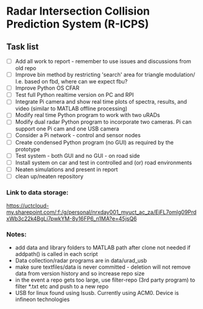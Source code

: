 # Radar Intersection Collision Prediction System (R-ICPS)

## Task list

- [ ] Add all work to report - remember to use issues and discussions from old repo
- [ ] Improve bin method by restricting 'search' area for triangle modulation/ I.e. based on fbd, where can we expect fbu?
- [ ] Improve Python OS CFAR
- [ ] Test full Python realtime version on PC and RPI
- [ ] Integrate Pi camera and show real time plots of spectra, results, and video (similar to MATLAB offline processing)
- [ ] Modify real time Python program to work with two uRADs
- [ ] Modify dual radar Python program to incorporate two cameras. Pi can support one Pi cam and one USB camera
- [ ] Consider a Pi network - control and sensor nodes
- [ ] Create condensed Python program (no GUI) as required by the prototype
- [ ] Test system - both GUI and no GUI - on road side
- [ ] Install system on car and test in controlled and (or) road environments
- [ ] Neaten simulations and present in report
- [ ] clean up/neaten repository

### Link to data storage:
https://uctcloud-my.sharepoint.com/:f:/g/personal/nrxday001_myuct_ac_za/EjFL7omlg09PrdxWb3c22k4BgLi7pwkYM-8y16FP6_n1MA?e=45jsQ6

### Notes: 
- add data and library folders to MATLAB path after clone not needed if addpath() is called in each script
- Data collection/radar programs are in data/urad_usb
- make sure textfiles/data is never committed - deletion will not remove data from version history and so increase repo size
- in the event a repo gets too large, use filter-repo (3rd party program) to filter *.txt etc and push to a new repo
- USB for linux found using lsusb. Currently using ACM0. Device is infineon technologies

